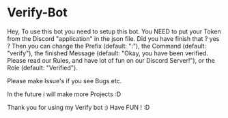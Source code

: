 # Verify-Bot
 
Hey, 
To use this bot you need to setup this bot. 
You NEED to put your Token from the Discord "application" in the json file.
Did you have finish that ? yes ? Then you can change the Prefix (default: ":"), the Command (default: "verify"), the finished Message (default: "Okay, you have been verified. Please read our Rules, and have lot of fun on our Discord Server!"), or the Role (default: "Verified").

Please make Issue's if you see Bugs etc. 

In the future i will make more Projects :D

Thank you for using my Verify bot :) Have FUN ! :D
